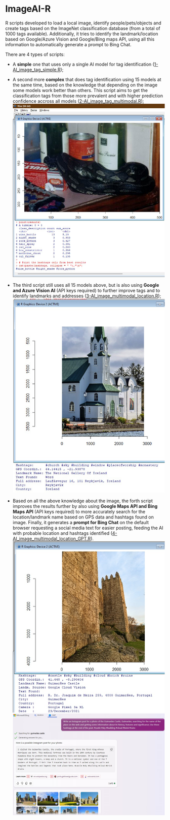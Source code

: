 # ImageAI-R
R scripts developed to load a local image, identify people/pets/objects and create tags based on the ImageNet classification database (from a total of 1000 tags available). Additionally, it tries to identify the landmark/location based on Google/Azure Vision and Google/Bing maps API, using all this information to automatically generate a prompt to Bing Chat.

There are 4 types of scripts:
- A **simple** one that uses only a single AI model for tag identification ([1-AI_image_tag_simple.R](1-AI_image_tag_simple.R));
  
- A second more **complex** that does tag identification using 15 models at the same time, based on the knowledge that depending on the image some models work better than others. This script aims to get the classification tags from those more prevalent and with higher prediction confidence accross all models ([2-AI_image_tag_multimodal.R](2-AI_image_tag_multimodal.R));
![Example of complex script](./img/Example.jpg)

- The third script still uses all 15 models above, but is also using **Google and Azure Vision AI** (API keys required) to further improve tags and to identify landmarks and addresses ([3-AI_image_multimodal_location.R](3-AI_image_multimodal_location.R));
![Example of complex script with Vision APIs for Location](./img/Location_Example.jpg)

- Based on all the above knowledge about the image, the forth script improves the results further by also using **Google Maps API and Bing Maps API** (API keys required) to more accurately search for the location/landmark name based on GPS data and hashtags found on image. Finally, it generates a **prompt for Bing Chat** on the default browser requesting a social media text for easier posting, feeding the AI with probable location and hashtags identified ([4-AI_image_multimodal_location_GPT.R](4-AI_image_multimodal_location_GPT.R)).
![Example of complex script with Vision and Maps APIs for Location](./img/Location_GPT_Example.jpg)
![Example of GPT Prompt](./img/GPT_Example.jpg)
